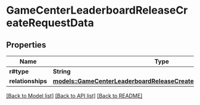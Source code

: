 # GameCenterLeaderboardReleaseCreateRequestData

## Properties

Name | Type | Description | Notes
------------ | ------------- | ------------- | -------------
**r#type** | **String** |  | 
**relationships** | [**models::GameCenterLeaderboardReleaseCreateRequestDataRelationships**](GameCenterLeaderboardReleaseCreateRequest_data_relationships.md) |  | 

[[Back to Model list]](../README.md#documentation-for-models) [[Back to API list]](../README.md#documentation-for-api-endpoints) [[Back to README]](../README.md)


